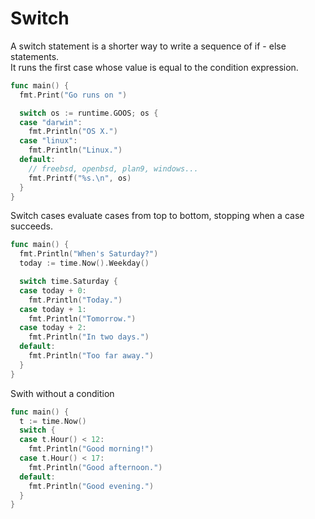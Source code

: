# Switch

A switch statement is a shorter way to write a sequence of if - else statements.  
It runs the first case whose value is equal to the condition expression.

```go
func main() {
  fmt.Print("Go runs on ")

  switch os := runtime.GOOS; os {
  case "darwin":
    fmt.Println("OS X.")
  case "linux":
    fmt.Println("Linux.")
  default:
    // freebsd, openbsd, plan9, windows...
    fmt.Printf("%s.\n", os)
  }
}
```

Switch cases evaluate cases from top to bottom, stopping when a case succeeds.

```go
func main() {
  fmt.Println("When's Saturday?")
  today := time.Now().Weekday()

  switch time.Saturday {
  case today + 0:
    fmt.Println("Today.")
  case today + 1:
    fmt.Println("Tomorrow.")
  case today + 2:
    fmt.Println("In two days.")
  default:
    fmt.Println("Too far away.")
  }
}
```

Swith without a condition

```go
func main() {
  t := time.Now()
  switch {
  case t.Hour() < 12:
    fmt.Println("Good morning!")
  case t.Hour() < 17:
    fmt.Println("Good afternoon.")
  default:
    fmt.Println("Good evening.")
  }
}
```

